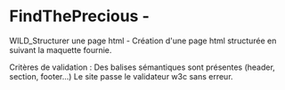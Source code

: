 # FindThePrecious -
WILD_Structurer une page html -
Création d'une page html structurée en suivant la maquette fournie.

Critères de validation : 
Des balises sémantiques sont présentes (header, section, footer...) 
Le site passe le validateur w3c sans erreur.
